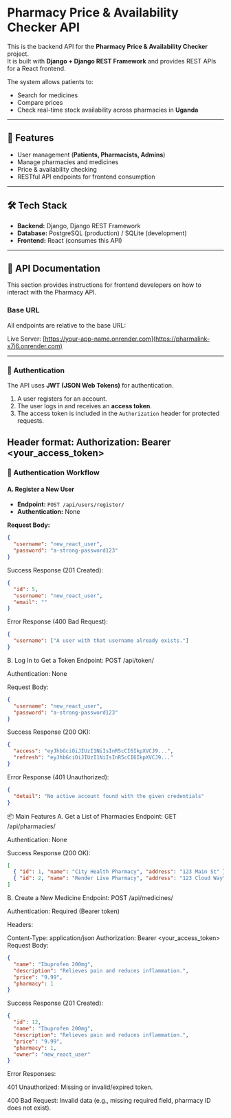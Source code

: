 # Pharmacy Price & Availability Checker API

This is the backend API for the **Pharmacy Price & Availability Checker** project.  
It is built with **Django + Django REST Framework** and provides REST APIs for a React frontend.  

The system allows patients to:  
- Search for medicines  
- Compare prices  
- Check real-time stock availability across pharmacies in **Uganda**  

---

## 🚀 Features
- User management (**Patients, Pharmacists, Admins**)  
- Manage pharmacies and medicines  
- Price & availability checking  
- RESTful API endpoints for frontend consumption  

---

## 🛠️ Tech Stack
- **Backend:** Django, Django REST Framework  
- **Database:** PostgreSQL (production) / SQLite (development)  
- **Frontend:** React (consumes this API)  

---

## 📖 API Documentation

This section provides instructions for frontend developers on how to interact with the Pharmacy API.

### Base URL
All endpoints are relative to the base URL:

Live Server: [https://your-app-name.onrender.com](https://pharmalink-x7j6.onrender.com)

---

### 🔑 Authentication
The API uses **JWT (JSON Web Tokens)** for authentication.  

1. A user registers for an account.  
2. The user logs in and receives an **access token**.  
3. The access token is included in the `Authorization` header for protected requests.  

**Header format:**
Authorization: Bearer <your_access_token>
---

### 👤 Authentication Workflow

#### A. Register a New User
- **Endpoint:** `POST /api/users/register/`  
- **Authentication:** None  

**Request Body:**
```json
{
  "username": "new_react_user",
  "password": "a-strong-password123"
}
```
Success Response (201 Created):

```json
{
  "id": 5,
  "username": "new_react_user",
  "email": ""
}
```
Error Response (400 Bad Request):

```json
{
  "username": ["A user with that username already exists."]
}
```
B. Log In to Get a Token
Endpoint: POST /api/token/

Authentication: None

Request Body:

```json
{
  "username": "new_react_user",
  "password": "a-strong-password123"
}
```
Success Response (200 OK):

```json
{
  "access": "eyJhbGciOiJIUzI1NiIsInR5cCI6IkpXVCJ9...",
  "refresh": "eyJhbGciOiJIUzI1NiIsInR5cCI6IkpXVCJ9..."
}
```
Error Response (401 Unauthorized):

```json
{
  "detail": "No active account found with the given credentials"
}
```
📦 Main Features
A. Get a List of Pharmacies
Endpoint: GET /api/pharmacies/

Authentication: None

Success Response (200 OK):

```json
[
  { "id": 1, "name": "City Health Pharmacy", "address": "123 Main St" },
  { "id": 2, "name": "Render Live Pharmacy", "address": "123 Cloud Way" }
]
```
B. Create a New Medicine
Endpoint: POST /api/medicines/

Authentication: Required (Bearer token)

Headers:

Content-Type: application/json
Authorization: Bearer <your_access_token>
Request Body:

```json
{
  "name": "Ibuprofen 200mg",
  "description": "Relieves pain and reduces inflammation.",
  "price": "9.99",
  "pharmacy": 1
}
```
Success Response (201 Created):

```json
{
  "id": 12,
  "name": "Ibuprofen 200mg",
  "description": "Relieves pain and reduces inflammation.",
  "price": "9.99",
  "pharmacy": 1,
  "owner": "new_react_user"
}
```
Error Responses:

401 Unauthorized: Missing or invalid/expired token.

400 Bad Request: Invalid data (e.g., missing required field, pharmacy ID does not exist).
